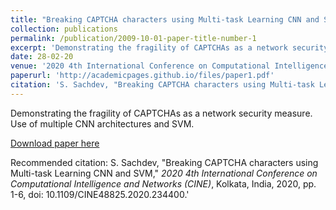 ```yaml
---
title: "Breaking CAPTCHA characters using Multi-task Learning CNN and SVM"
collection: publications
permalink: /publication/2009-10-01-paper-title-number-1
excerpt: 'Demonstrating the fragility of CAPTCHAs as a network security measure. Use of multiple CNN architectures and SVM.'
date: 28-02-20
venue: '2020 4th International Conference on Computational Intelligence and Networks (CINE)'
paperurl: 'http://academicpages.github.io/files/paper1.pdf'
citation: 'S. Sachdev, "Breaking CAPTCHA characters using Multi-task Learning CNN and SVM," <i> 2020 4th International Conference on Computational Intelligence and Networks (CINE)</i>, Kolkata, India, 2020, pp. 1-6, doi: 10.1109/CINE48825.2020.234400.'
---
```

Demonstrating the fragility of CAPTCHAs as a network security measure. Use of multiple CNN architectures and SVM.

[Download paper here](http://academicpages.github.io/files/paper1.pdf)

Recommended citation: S. Sachdev, "Breaking CAPTCHA characters using Multi-task Learning CNN and SVM," <i> 2020 4th International Conference on Computational Intelligence and Networks (CINE)</i>, Kolkata, India, 2020, pp. 1-6, doi: 10.1109/CINE48825.2020.234400.'
